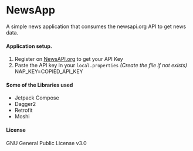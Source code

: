 # NewsApp
A simple news application that consumes the newsapi.org API to get news data.

#### Application setup.
1. Register on [NewsAPI.org](https://newsapi.org/register) to get your API Key
2. Paste the API key in your `local.properties` *(Create the file if not exists)*
   NAP_KEY=COPIED_API_KEY


#### Some of the Libraries used
- Jetpack Compose
- Dagger2
- Retrofit
- Moshi

#### License
GNU General Public License v3.0